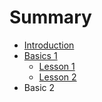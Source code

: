 # Summary

* [Introduction](README.md)
* [Basics 1](chapter1.md)
  * [Lesson 1](/README.md/#test)
  * [Lesson 2](lesson-2.md)
* Basic 2

